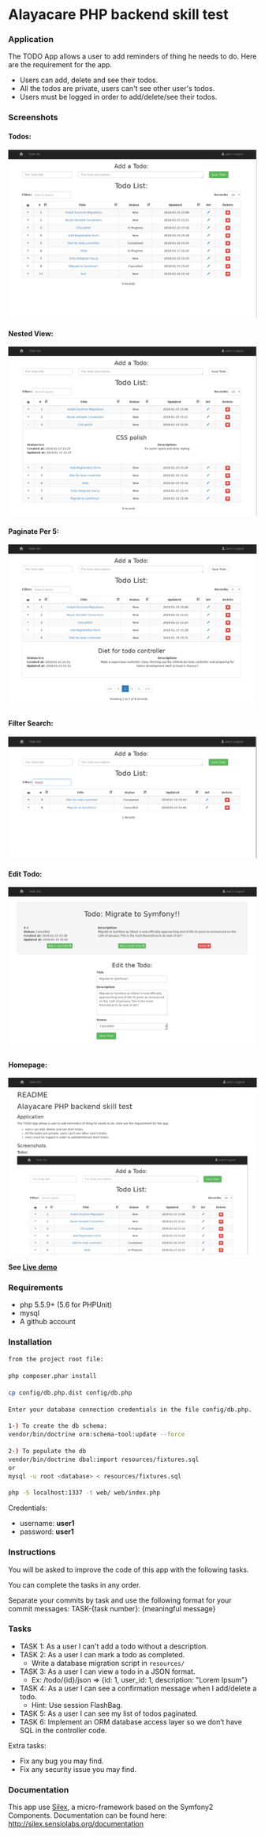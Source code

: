 Alayacare PHP backend skill test
==========================

### Application
The TODO App allows a user to add reminders of thing he needs to do. Here are the requirement for the app.
* Users can add, delete and see their todos.
* All the todos are private, users can't see other user's todos.
* Users must be logged in order to add/delete/see their todos.

### Screenshots

#### Todos:
![Todos](/web/img/todos.png?raw=true "Todos")

#### Nested View:
![NestedView](/web/img/1.png?raw=true "NestedView")

#### Paginate Per 5:
![PaginatePer5)](/web/img/2.png?raw=true "PaginatePer5")

#### Filter Search:
![FilterSearch](/web/img/SearchFilter.png?raw=true "FilterSearch")

#### Edit Todo:
![EditTodo)](/web/img/3.png?raw=true "EditTodo")

#### Homepage:
![Homepage)](/web/img/homepage.png?raw=true "Homepage")


**See [Live demo](https://todo.e-leven.net/)**

### Requirements
* php 5.5.9+ (5.6 for PHPUnit)
* mysql
* A github account

### Installation

```sh
from the project root file:

php composer.phar install

cp config/db.php.dist config/db.php

Enter your database connection credentials in the file config/db.php.

1-) To create the db schema:
vendor/bin/doctrine orm:schema-tool:update --force

2-) To populate the db
vendor/bin/doctrine dbal:import resources/fixtures.sql
or
mysql -u root <database> < resources/fixtures.sql

php -S localhost:1337 -t web/ web/index.php
```
Credentials:
* username: **user1**
* password: **user1**

### Instructions

You will be asked to improve the code of this app with the following tasks.

You can complete the tasks in any order.

Separate your commits by task and use the following format for your commit messages: TASK-{task number}: {meaningful message}

### Tasks
* TASK 1: As a user I can't add a todo without a description.
* TASK 2: As a user I can mark a todo as completed.
    - Write a database migration script in `resources/`
* TASK 3: As a user I can view a todo in a JSON format.
    - Ex: /todo/{id}/json => {id: 1, user_id: 1, description: "Lorem Ipsum"}
* TASK 4: As a user I can see a confirmation message when I add/delete a todo.
    - Hint: Use session FlashBag.
* TASK 5: As a user I can see my list of todos paginated.
* TASK 6: Implement an ORM database access layer so we don’t have SQL in the controller code.

Extra tasks:
- Fix any bug you may find.
- Fix any security issue you may find.

### Documentation
This app use [Silex](http://silex.sensiolabs.org/), a  micro-framework based on the Symfony2 Components.
Documentation can be found here: http://silex.sensiolabs.org/documentation

